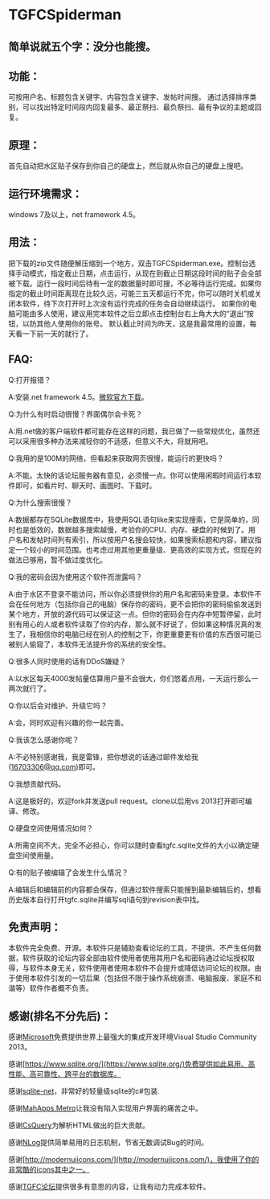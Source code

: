 ﻿TGFCSpiderman
=============

## 简单说就五个字：没分也能搜。

## 功能：

可按用户名、标题包含关键字、内容包含关键字、发帖时间搜。
通过选择排序类别，可以找出特定时间段内回复最多、最正祭扫、最负祭扫、最有争议的主题或回复。

## 原理：

首先自动把水区贴子保存到你自己的硬盘上，然后就从你自己的硬盘上搜吧。

## 运行环境需求：
windows 7及以上，net framework 4.5。

## 用法：
把下载的zip文件随便解压缩到一个地方，双击TGFCSpiderman.exe。控制台选择手动模式，指定截止日期，点击运行，从现在到截止日期这段时间的贴子会全部被下载。运行一段时间后待有一定的数据量时即可搜，不必等待运行完成。如果你指定的截止时间距离现在比较久远，可能三五天都运行不完，你可以随时关机或关闭本软件，待下次打开时上次没有运行完成的任务会自动继续运行。
如果你的电脑可能由多人使用，建议用完本软件之后立即点击控制台右上角大大的“退出”按钮，以防其他人使用你的账号。
默认截止时间为昨天，这是我最常用的设置，每天看一下前一天的就行了。

## FAQ:
Q:打开报错？

A:安装.net framework 4.5。[微软官方下载](http://download.microsoft.com/download/b/a/4/ba4a7e71-2906-4b2d-a0e1-80cf16844f5f/dotnetfx45_full_x86_x64.exe)。

Q:为什么有时启动很慢？界面偶尔会卡死？

A:用.net做的客户端软件都可能存在这样的问题，我已做了一些常规优化，虽然还可以采用很多种办法来减轻你的不适感，但意义不大，将就用吧。

Q:我用的是100M的网络，但看起来获取网页很慢，能运行的更快吗？

A:不能。太快的话论坛服务器有意见，必须慢一点。你可以使用闲暇时间运行本软件即可，如看片时、聊天时、画图时、下载时。

Q:为什么搜索很慢？

A:数据都存在SQLite数据库中，我使用SQL语句like来实现搜索，它是简单的，同时也是低效的，数据越多搜索越慢，考验你的CPU、内存、硬盘的时候到了。用户名和发帖时间列有索引，所以按用户名搜会较快，如果搜索标题和内容，建议指定一个较小的时间范围。也考虑过用其他更重量级、更高效的实现方式，但现在的做法已够用，暂不做过度优化。

Q:我的密码会因为使用这个软件而泄露吗？

A:由于水区不登录不能访问，所以你必须提供你的用户名和密码来登录。本软件不会在任何地方（包括你自己的电脑）保存你的密码，更不会把你的密码偷偷发送到某个地方，开放的源代码可以保证这一点。但你的密码会在内存中短暂停留，此时别有用心的人或者软件读取了你的内存，那么就不好说了，但如果这种情况真的发生了，我相信你的电脑已经在别人的控制之下，你更重要更有价值的东西很可能已被别人偷窥了，本软件无法提升你的系统的安全性。

Q:很多人同时使用的话有DDoS嫌疑？

A:以水区每天4000发帖量估算用户量不会很大，你们悠着点用，一天运行那么一两次就行了。

Q:你以后会对维护、升级它吗？

A:会，同时欢迎有兴趣的你一起完善。

Q:我该怎么感谢你呢？

A:不必特别感谢我，我是雷锋，把你想说的话通过邮件发给我(16703306@qq.com)即可。

Q:我想贡献代码。

A:这是极好的，欢迎fork并发送pull request。clone以后用vs 2013打开即可编译、修改。

Q:硬盘空间使用情况如何？

A:所需空间不大，完全不必担心，你可以随时查看tgfc.sqlite文件的大小以确定硬盘空间使用量。

Q:有的贴子被编辑了会发生什么情况？

A:编辑后和编辑前的内容都会保存，但通过软件搜索只能搜到最新编辑后的，想看历史版本自行打开tgfc.sqlite并编写sql语句到revision表中找。

## 免责声明：
本软件完全免费、开源。本软件只是辅助查看论坛的工具，不提供、不产生任何数据，软件获取的论坛内容全部由软件使用者使用其用户名和密码通过论坛授权取得，与软件本身无关，软件使用者使用本软件不会提升或降低访问论坛的权限。由于使用本软件引发的一切后果（包括但不限于操作系统崩溃、电脑报废、家庭不和谐等）软件作者概不负责。

## 感谢(排名不分先后)：
感谢[Microsoft](www.microsoft.com)免费提供世界上最强大的集成开发环境Visual Studio Community 2013。

感谢[https://www.sqlite.org/](https://www.sqlite.org/)免费提供如此易用、高性能、高可靠性、跨平台的数据库。

感谢[sqlite-net](https://github.com/praeclarum/sqlite-net)，非常好的轻量级sqlite的c#包装.

感谢[MahApps.Metro](http://mahapps.com/)让我没有陷入实现用户界面的痛苦之中。

感谢[CsQuery](https://github.com/jamietre/CsQuery)为解析HTML做出的巨大贡献。

感谢[NLog](https://github.com/NLog/NLog)提供简单易用的日志机制，节省无数调试Bug的时间。

感谢[http://modernuiicons.com/](http://modernuiicons.com/)，我使用了你的非常酷的icons其中之一。

感谢[TGFC论坛](http://club.tgfcer.com)提供很多有意思的内容，让我有动力完成本软件。